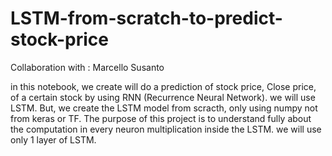 # LSTM-from-scratch-to-predict-stock-price

Collaboration with : Marcello Susanto

in this notebook, we create will do a prediction of stock price, Close price, of a certain stock by using RNN (Recurrence Neural Network). we will use LSTM. But, we create the LSTM model from scracth, only using numpy not from keras or TF. The purpose of this project is to understand fully about the computation in every neuron multiplication inside the LSTM. we will use only 1 layer of LSTM.
